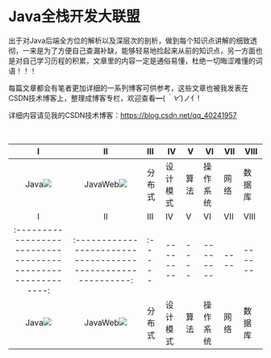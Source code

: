 # Java全栈开发大联盟                  

​           出于对Java后端全方位的解析以及深层次的剖析，做到每个知识点讲解的细致透彻，一来是为了方便自己查漏补缺，能够轻易地捡起来从前的知识点，另一方面也是对自己学习历程的积累，文章里的内容一定是通俗易懂，杜绝一切晦涩难懂的词语！！！

每篇文章都会有笔者更加详细的一系列博客可供参考，这些文章也被我发表在CSDN技术博客上，整理成博客专栏，欢迎查看━(*｀∀´*)ノ亻!

详细内容请见我的CSDN技术博客：<https://blog.csdn.net/qq_40241957>

​                    

  

|                              Ⅰ                               |                              Ⅱ                               | Ⅲ      | Ⅳ        | Ⅴ    | Ⅵ        | Ⅶ    | Ⅷ      |
| :----------------------------------------------------------: | :----------------------------------------------------------: | :----- | -------- | ---- | -------- | ---- | ------ |
| Java[![](D:\alliance\FU~KH807[XOFO}_~I6W6YIQ.png)](https://github.githubassets.com/images/icons/emoji/unicode/1f46b.png) | JavaWeb![](D:\alliance\javaweb.png)[](https://github.githubassets.com/images/icons/emoji/unicode/1f46b.png) | 分布式 | 设计模式 | 算法 | 操作系统 | 网络 | 数据库 |
|                              Ⅰ                               |                              Ⅱ                               | Ⅲ      | Ⅳ        | Ⅴ    | Ⅵ        | Ⅶ    | Ⅷ      |
| :----------------------------------------------------------: | :----------------------------------------------------------: | :----- | -------- | ---- | -------- | ---- | ------ |
| Java[![](D:\alliance\FU~KH807[XOFO}_~I6W6YIQ.png)](https://github.githubassets.com/images/icons/emoji/unicode/1f46b.png) | JavaWeb![](D:\alliance\javaweb.png)[](https://github.githubassets.com/images/icons/emoji/unicode/1f46b.png) | 分布式 | 设计模式 | 算法 | 操作系统 | 网络 | 数据库 |



